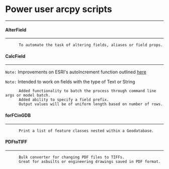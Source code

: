 # Power user arcpy scripts
---

#### AlterField
---
          To automate the task of altering fields, aliases or field props.

#### CalcField
---
`Note:` Improvements on ESRI's autoIncrement function outlined [here](http://support.esri.com/technical-article/000011137)

`Note:` Intended to work on fields with the type of Text or String

          Added functionality to batch the process through command line args or model batch.
          Added ability to specify a field prefix.
          Output values will be of uniform length based on number of rows.

#### forFCinGDB
---
          Print a list of feature classes nested within a Geodatabase.

#### PDFtoTIFF
---
          Bulk converter for changing PDF files to TIFFs.
          Great for asbuilts or engineering drawings saved in PDF format.
